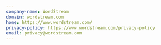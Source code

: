 ```yaml
---
company-name: WordStream
domain: wordstream.com
home: https://www.wordstream.com/
privacy-policy: https://www.wordstream.com/privacy-policy
email: privacy@wordstream.com
---
```




